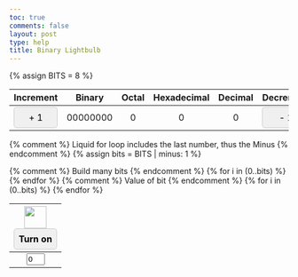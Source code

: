 ```yaml
---
toc: true
comments: false
layout: post
type: help
title: Binary Lightbulb 
---
```


{% assign BITS = 8 %}

<style>
    td {
        text-align: center;
        vertical-align: middle;
    }

    .button {
        cursor: pointer;
        padding: 8px;
        border: 1px solid #ccc;
        border-radius: 5px;
        background-color: #f0f0f0;
        color: black; /* Add this line to set the button text color to black */
    }

    .button:hover {
        background-color: #ddd;
    }
</style>

<table>
    <thead>
        <tr class="header" id="table">
            <th>Increment</th>
            <th>Binary</th>
            <th>Octal</th>
            <th>Hexadecimal</th>
            <th>Decimal</th>
            <th>Decrement</th>
        </tr>
    </thead>
    <tbody>
        <tr>
            <td><div class="button" id="add1" onclick="add(1)">+ 1</div></td>
            <td id="binary">00000000</td>
            <td id="octal">0</td>
            <td id="hexadecimal">0</td>
            <td id="decimal">0</td>
            <td><div class="button" id="sub1" onclick="add(-1)">- 1</div></td>
        </tr>
    </tbody>
</table>

{% comment %}
Liquid for loop includes the last number, thus the Minus
{% endcomment %}
{% assign bits = BITS | minus: 1 %} 

<table>
    <thead>
        <tr>
            {% comment %}
            Build many bits
            {% endcomment %}
            {% for i in (0..bits) %}
            <th><img id="bulb{{ i }}" src="{{site.baseurl}}/images/bulb_off.png" alt="" width="40" height="Auto">
                <div class="button" id="butt{{ i }}" onclick="javascript:toggleBit({{ i }})">Turn on</div>
            </th>
            {% endfor %}
        </tr>
    </thead>
    <tbody>
        <tr>
            {% comment %}
            Value of bit
            {% endcomment %}
            {% for i in (0..bits) %}
            <td><input type='text' id="digit{{ i }}" Value="0" size="1" readonly></td>
            {% endfor %}
        </tr>
    </tbody>
</table>

<script>
    const BITS = {{ BITS }};
    const MAX = 2 ** BITS - 1;
    const MSG_ON = "Turn on";
    const IMAGE_ON = "{{site.baseurl}}/images/bulb_on.gif";
    const MSG_OFF = "Turn off";
    const IMAGE_OFF = "{{site.baseurl}}/images/bulb_off.png"


    function getBits() {
        let bits = "";
        for(let i = 0; i < BITS; i++) {
            bits = bits + document.getElementById('digit' + i).value;
        }
        return bits;
    }

    function setConversions(binary) {
        document.getElementById('binary').innerHTML = binary;

        document.getElementById('octal').innerHTML = parseInt(binary, 2).toString(8);

        document.getElementById('hexadecimal').innerHTML = parseInt(binary, 2).toString(16);

        document.getElementById('decimal').innerHTML = parseInt(binary, 2).toString();
    }

    function decimal_2_base(decimal, base) {
        let conversion = "";

        do {
            let digit = decimal % base;
            conversion = "" + digit + conversion;
            decimal = ~~(decimal / base);
        } while (decimal > 0);
            
            if (base === 2) {
                for (let i = 0; conversion.length < BITS; i++) {
                    conversion = "0" + conversion;
            }
        }
        return conversion;
    }
    
    function toggleBit(i) {
        
        const dig = document.getElementById('digit' + i);
        const image = document.getElementById('bulb' + i);
        const butt = document.getElementById('butt' + i);
        
        if (image.src.match(IMAGE_ON)) {
            dig.value = 0;
            image.src = IMAGE_OFF;
            butt.innerHTML = MSG_ON;
        } else {
            dig.value = 1;
            image.src = IMAGE_ON;
            butt.innerHTML = MSG_OFF;
        }
        
        const binary = getBits();
        setConversions(binary);
    }

    function add(n) {
        let binary = getBits();
        
        let decimal = parseInt(binary, 2);
        if (n > 0) {
            decimal = MAX === decimal ? 0 : decimal += n;
        } else  {
            decimal = 0 === decimal ? MAX : decimal += n;
        }
        
        binary = decimal_2_base(decimal, 2);
        
        setConversions(binary);
        
        for (let i = 0; i < binary.length; i++) {
            let digit = binary.substr(i, 1);
            document.getElementById('digit' + i).value = digit;
            if (digit === "1") {
                document.getElementById('bulb' + i).src = IMAGE_ON;
                document.getElementById('butt' + i).innerHTML = MSG_OFF;
            } else {
                document.getElementById('bulb' + i).src = IMAGE_OFF;
                document.getElementById('butt' + i).innerHTML = MSG_ON;
            }
        }
    }
</script>